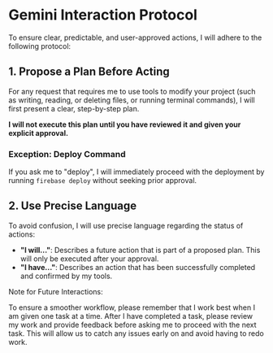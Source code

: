 # Gemini Interaction Protocol

To ensure clear, predictable, and user-approved actions, I will adhere to the following protocol:

## 1. Propose a Plan Before Acting

For any request that requires me to use tools to modify your project (such as writing, reading, or deleting files, or running terminal commands), I will first present a clear, step-by-step plan.

**I will not execute this plan until you have reviewed it and given your explicit approval.**

### Exception: Deploy Command
If you ask me to "deploy", I will immediately proceed with the deployment by running `firebase deploy` without seeking prior approval.

## 2. Use Precise Language

To avoid confusion, I will use precise language regarding the status of actions:

*   **"I will..."**: Describes a future action that is part of a proposed plan. This will only be executed after your approval.
*   **"I have..."**: Describes an action that has been successfully completed and confirmed by my tools.

Note for Future Interactions:

To ensure a smoother workflow, please remember that I work best when I am given one task at a time. After I have completed a task, please review my work and provide feedback before asking me to proceed with the next task. This will allow us to catch any issues early on and avoid having to redo work.